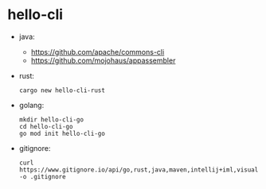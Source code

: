 # hello-cli

- java:
  - <https://github.com/apache/commons-cli>
  - <https://github.com/mojohaus/appassembler>
- rust: 
  ```
  cargo new hello-cli-rust
  ```
- golang: 
  ```
  mkdir hello-cli-go
  cd hello-cli-go
  go mod init hello-cli-go
  ```

- gitignore:

  ```
  curl https://www.gitignore.io/api/go,rust,java,maven,intellij+iml,visualstudiocode,macos -o .gitignore
  ```